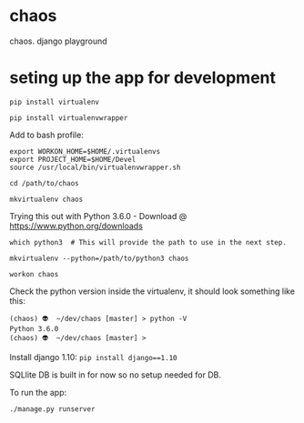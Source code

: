 # chaos
chaos. django playground

# seting up the app for development

`pip install virtualenv`

`pip install virtualenvwrapper`

Add to bash profile:

```
export WORKON_HOME=$HOME/.virtualenvs
export PROJECT_HOME=$HOME/Devel
source /usr/local/bin/virtualenvwrapper.sh
```

`cd /path/to/chaos`

`mkvirtualenv chaos`

Trying this out with Python 3.6.0 - Download @ https://www.python.org/downloads

`which python3  # This will provide the path to use in the next step.`

`mkvirtualenv --python=/path/to/python3 chaos`

`workon chaos`

Check the python version inside the virtualenv, it should look something like this:
```
(chaos) 👽  ~/dev/chaos [master] > python -V
Python 3.6.0
(chaos) 👽  ~/dev/chaos [master] >
``` 

Install django 1.10:
`pip install django==1.10`

SQLlite DB is built in for now so no setup needed for DB.

To run the app:

`./manage.py runserver` 





